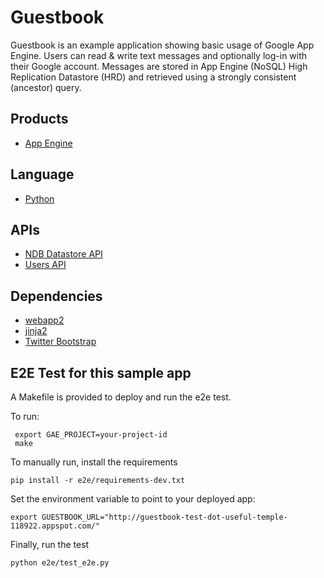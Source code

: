 # Guestbook

Guestbook is an example application showing basic usage of Google App
Engine. Users can read & write text messages and optionally log-in with
their Google account. Messages are stored in App Engine (NoSQL)
High Replication Datastore (HRD) and retrieved using a strongly consistent
(ancestor) query.

## Products
- [App Engine][1]

## Language
- [Python][2]

## APIs
- [NDB Datastore API][3]
- [Users API][4]

## Dependencies
- [webapp2][5]
- [jinja2][6]
- [Twitter Bootstrap][7]

[1]: https://developers.google.com/appengine
[2]: https://python.org
[3]: https://developers.google.com/appengine/docs/python/ndb/
[4]: https://developers.google.com/appengine/docs/python/users/
[5]: http://webapp-improved.appspot.com/
[6]: http://jinja.pocoo.org/docs/
[7]: http://twitter.github.com/bootstrap/


## E2E Test for this sample app

A Makefile is provided to deploy and run the e2e test.

To run:

     export GAE_PROJECT=your-project-id
     make

To manually run, install the requirements

    pip install -r e2e/requirements-dev.txt

Set the environment variable to point to your deployed app:

    export GUESTBOOK_URL="http://guestbook-test-dot-useful-temple-118922.appspot.com/"

Finally, run the test

    python e2e/test_e2e.py
